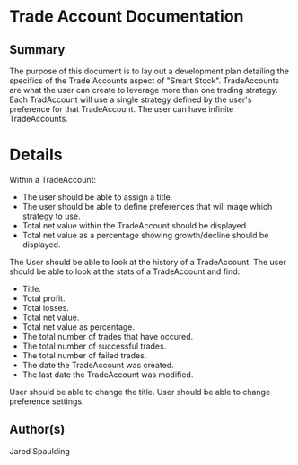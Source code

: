 # Trade Account Documentation

## Summary
The purpose of this document is to lay out a development plan detailing the specifics of the Trade Accounts aspect of "Smart Stock". TradeAccounts are what the user can create to leverage more than one trading strategy. Each TradAccount will use a single strategy defined by the user's preference for that TradeAccount. The user can have infinite TradeAccounts.

# Details
Within a TradeAccount:

- The user should be able to assign a title.
- The user should be able to define preferences that will mage which strategy to use.
- Total net value within the TradeAccount should be displayed.
- Total net value as a percentage showing growth/decline should be displayed.

The User should be able to look at the history of a TradeAccount.
The user should be able to look at the stats of a TradeAccount and find:

- Title.
- Total profit.
- Total losses.
- Total net value.
- Total net value as percentage.
- The total number of trades that have occured.
- The total number of successful trades.
- The total number of failed trades.
- The date the TradeAccount was created.
- The last date the TradeAccount was modified.

User should be able to change the title.
User should be able to change preference settings.

## Author(s)
Jared Spaulding 